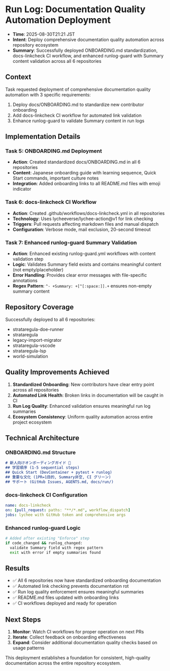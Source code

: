 # Run Log: Documentation Quality Automation Deployment

- **Time**: 2025-08-30T21:21 JST
- **Intent**: Deploy comprehensive documentation quality automation across repository ecosystem
- **Summary**: Successfully deployed ONBOARDING.md standardization, docs-linkcheck CI workflow, and enhanced runlog-guard with Summary content validation across all 6 repositories

## Context

Task requested deployment of comprehensive documentation quality automation with 3 specific requirements:
1. Deploy docs/ONBOARDING.md to standardize new contributor onboarding
2. Add docs-linkcheck CI workflow for automated link validation
3. Enhance runlog-guard to validate Summary content in run logs

## Implementation Details

### Task 5: ONBOARDING.md Deployment
- **Action**: Created standardized docs/ONBOARDING.md in all 6 repositories
- **Content**: Japanese onboarding guide with learning sequence, Quick Start commands, important culture notes
- **Integration**: Added onboarding links to all README.md files with emoji indicator

### Task 6: docs-linkcheck CI Workflow
- **Action**: Created .github/workflows/docs-linkcheck.yml in all repositories
- **Technology**: Uses lycheeverse/lychee-action@v1 for link checking
- **Triggers**: Pull requests affecting markdown files and manual dispatch
- **Configuration**: Verbose mode, mail exclusion, 20-second timeout

### Task 7: Enhanced runlog-guard Summary Validation
- **Action**: Enhanced existing runlog-guard.yml workflows with content validation step
- **Logic**: Validates Summary field exists and contains meaningful content (not empty/placeholder)
- **Error Handling**: Provides clear error messages with file-specific annotations
- **Regex Pattern**: `^- +Summary: +[^[:space:]].+` ensures non-empty summary content

## Repository Coverage
Successfully deployed to all 6 repositories:
- strataregula-doe-runner
- strataregula
- legacy-import-migrator
- strataregula-vscode
- strataregula-lsp
- world-simulation

## Quality Improvements Achieved

1. **Standardized Onboarding**: New contributors have clear entry point across all repositories
2. **Automated Link Health**: Broken links in documentation will be caught in CI
3. **Run Log Quality**: Enhanced validation ensures meaningful run log summaries
4. **Ecosystem Consistency**: Uniform quality automation across entire project ecosystem

## Technical Architecture

### ONBOARDING.md Structure
```markdown
# 新人向けオンボーディングガイド 🚀
## 学習順序 (1-5 sequential steps)
## Quick Start (DevContainer + pytest + runlog)
## 重要な文化 (1PR=1目的, Summary非空, CI グリーン)
## サポート (GitHub Issues, AGENTS.md, docs/run/)
```

### docs-linkcheck CI Configuration
```yaml
name: docs-linkcheck
on: [pull_request: paths: "**/*.md", workflow_dispatch]
jobs: lychee with GitHub token and comprehensive args
```

### Enhanced runlog-guard Logic
```bash
# Added after existing "Enforce" step
if code_changed && runlog_changed:
  validate Summary field with regex pattern
  exit with error if empty summaries found
```

## Results

- ✅ All 6 repositories now have standardized onboarding documentation
- ✅ Automated link checking prevents documentation rot
- ✅ Run log quality enforcement ensures meaningful summaries
- ✅ README.md files updated with onboarding links
- ✅ CI workflows deployed and ready for operation

## Next Steps

1. **Monitor**: Watch CI workflows for proper operation on next PRs
2. **Iterate**: Collect feedback on onboarding effectiveness
3. **Expand**: Consider additional documentation quality checks based on usage patterns

This deployment establishes a foundation for consistent, high-quality documentation across the entire repository ecosystem.
